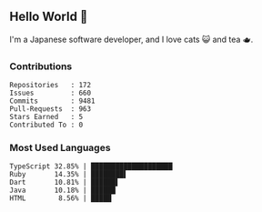 ## Hello World 👋

I'm a Japanese software developer, and I love cats 😺 and tea 🫖.

### Contributions

    Repositories   : 172
    Issues         : 660
    Commits        : 9481
    Pull-Requests  : 963
    Stars Earned   : 5
    Contributed To : 0

### Most Used Languages

    TypeScript 32.85% | ████████████████████
    Ruby       14.35% | ████████▌
    Dart       10.81% | ██████▌
    Java       10.18% | ██████
    HTML        8.56% | █████
